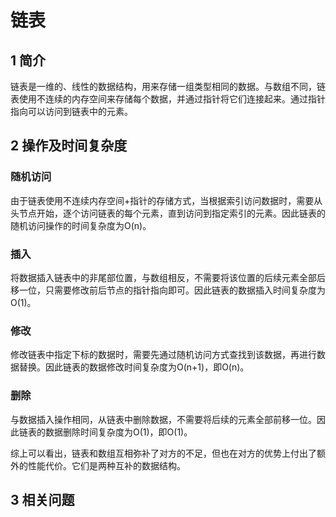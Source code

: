 # 链表

## 1 简介

链表是一维的、线性的数据结构，用来存储一组类型相同的数据。与数组不同，链表使用不连续的内存空间来存储每个数据，并通过指针将它们连接起来。通过指针指向可以访问到链表中的元素。

## 2 操作及时间复杂度

### 随机访问

由于链表使用不连续内存空间+指针的存储方式，当根据索引访问数据时，需要从头节点开始，逐个访问链表的每个元素，直到访问到指定索引的元素。因此链表的随机访问操作的时间复杂度为O(n)。

### 插入

将数据插入链表中的非尾部位置，与数组相反，不需要将该位置的后续元素全部后移一位，只需要修改前后节点的指针指向即可。因此链表的数据插入时间复杂度为O(1)。

### 修改

修改链表中指定下标的数据时，需要先通过随机访问方式查找到该数据，再进行数据替换。因此链表的数据修改时间复杂度为O(n+1)，即O(n)。

### 删除

与数据插入操作相同，从链表中删除数据，不需要将后续的元素全部前移一位。因此链表的数据删除时间复杂度为O(1)，即O(1)。

综上可以看出，链表和数组互相弥补了对方的不足，但也在对方的优势上付出了额外的性能代价。它们是两种互补的数据结构。

## 3 相关问题

[21.merge-two-sorted-lists]: ../leetcode/0021-merge-two-sorted-lists.md

[206.reverse-linked-list]: ../leetcode/0206-reverse-linked-list.md

